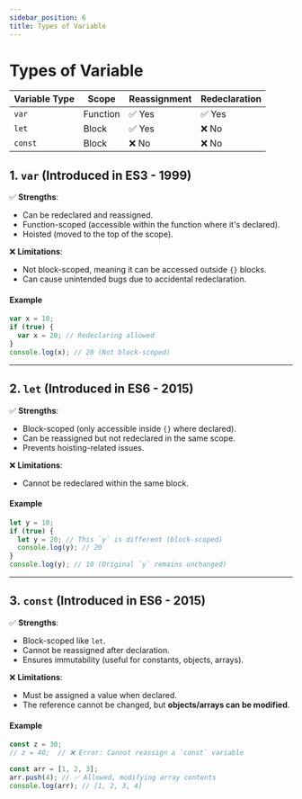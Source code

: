 ```yaml
---
sidebar_position: 6
title: Types of Variable
---
```


# Types of Variable

| Variable Type | Scope    | Reassignment | Redeclaration |
| ------------- | -------- | ------------ | ------------- |
| `var`         | Function | ✅ Yes       | ✅ Yes        |
| `let`         | Block    | ✅ Yes       | ❌ No         |
| `const`       | Block    | ❌ No        | ❌ No         |

## 1. `var` (Introduced in ES3 - 1999)

✅ **Strengths**:

- Can be redeclared and reassigned.
- Function-scoped (accessible within the function where it's declared).
- Hoisted (moved to the top of the scope).

❌ **Limitations**:

- Not block-scoped, meaning it can be accessed outside `{}` blocks.
- Can cause unintended bugs due to accidental redeclaration.

#### **Example**

```js
var x = 10;
if (true) {
  var x = 20; // Redeclaring allowed
}
console.log(x); // 20 (Not block-scoped)
```

---

## 2. `let` (Introduced in ES6 - 2015)

✅ **Strengths**:

- Block-scoped (only accessible inside `{}` where declared).
- Can be reassigned but not redeclared in the same scope.
- Prevents hoisting-related issues.

❌ **Limitations**:

- Cannot be redeclared within the same block.

#### **Example**

```js
let y = 10;
if (true) {
  let y = 20; // This `y` is different (block-scoped)
  console.log(y); // 20
}
console.log(y); // 10 (Original `y` remains unchanged)
```

---

## 3. `const` (Introduced in ES6 - 2015)

✅ **Strengths**:

- Block-scoped like `let`.
- Cannot be reassigned after declaration.
- Ensures immutability (useful for constants, objects, arrays).

❌ **Limitations**:

- Must be assigned a value when declared.
- The reference cannot be changed, but **objects/arrays can be modified**.

#### **Example**

```js
const z = 30;
// z = 40;  // ❌ Error: Cannot reassign a `const` variable

const arr = [1, 2, 3];
arr.push(4); // ✅ Allowed, modifying array contents
console.log(arr); // [1, 2, 3, 4]
```
